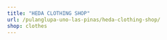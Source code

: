 ```yaml
---
title: "HEDA CLOTHING SHOP"
url: /pulanglupa-uno-las-pinas/heda-clothing-shop/
shop: clothes
---
```

